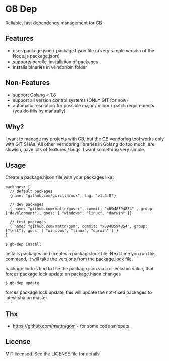 # GB Dep

Reliable, fast dependency management for [GB](getgb.io)

## Features
  - uses package.json / package.hjson file (a very simple version of the Node.js package.json)
  - supports parallel installation of packages
  - installs binaries in vendor/bin folder

## Non-Features
  - support Golang < 1.8
  - support all version control systems (ONLY GIT for now)
  - automatic resolution for possible major / minor / patch requirements (you do this by manually)


## Why?
I want to manage my projects with GB, but the GB vendoring tool works only with GIT SHAs. All other verndoring libraries in Golang do too much, are slowish, have lots of features / bugs. I want something very simple.


## Usage
Create a package.hjson file with your packages like:

```
packages: [
  // default packages
  {name: "github.com/gorilla/mux", tag: "v1.3.0"}

  // dev packages
  { name: "github.com/mattn/gover", commit: "x8948594854" , group: ["development"], goos: [ "windows", "linux", "darwin" ]}

  // test packages
  { name: "github.com/mattn/gom", commit: "x8948594854", group: ["test"], goos: [ "windows", "linux", "darwin" ] }
]
```

    $ gb-dep install

Installs packages and creates a package.lock file. Next time you run this command, it will take the versions from the package.lock file.

package.lock is tied to the the package.json via a checksum value, that forces package.lock update on package.hjson changes

    $ gb-dep update

forces package.lock update, this will update the not-fixed packages to latest sha on master



## Thx
  - https://github.com/mattn/gom - for some code snippets.

## License

MIT licensed. See the LICENSE file for details.